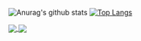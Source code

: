 ![Anurag's github stats](https://github-readme-stats.vercel.app/api?username=tjehdgur1500&show_icons=true&theme=dracula)
[![Top Langs](https://github-readme-stats.vercel.app/api/top-langs/?username=tjehdgur1500&layout=compact)](https://github.com/anuraghazra/github-readme-stats)

<a href="https://github.com/anuraghazra/github-readme-stats">
  <img align="center" src="https://github-readme-stats.vercel.app/api?username=tjehdgur1500&show_icons=true&theme=dracula" />
</a>
<a href="https://github.com/anuraghazra/convoychat">
  <img align="center" src="https://github-readme-stats.vercel.app/api/pin/?username=anuraghazra&repo=convoychat" />
</a>

